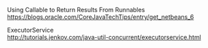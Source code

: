 Using Callable to Return Results From Runnables  
https://blogs.oracle.com/CoreJavaTechTips/entry/get_netbeans_6

ExecutorService  
http://tutorials.jenkov.com/java-util-concurrent/executorservice.html
